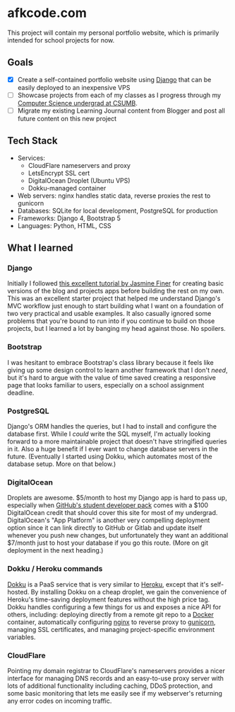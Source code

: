# afkcode.com
This project will contain my personal portfolio website, which is primarily intended for school projects for now.

## Goals
- [x] Create a self-contained portfolio website using [Django](https://www.djangoproject.com/) that can be easily deployed to an inexpensive VPS
- [ ] Showcase projects from each of my classes as I progress through my [Computer Science undergrad at CSUMB](https://csumb.edu/csonline/).
- [ ] Migrate my existing Learning Journal content from Blogger and post all future content on this new project

## Tech Stack
- Services: 
  - CloudFlare nameservers and proxy
  - LetsEncrypt SSL cert
  - DigitalOcean Droplet (Ubuntu VPS)
  - Dokku-managed container
- Web servers: nginx handles static data, reverse proxies the rest to gunicorn
- Databases: SQLite for local development, PostgreSQL for production
- Frameworks: Django 4, Bootstrap 5
- Languages: Python, HTML, CSS


## What I learned 

### Django
Initially I followed [this excellent tutorial by Jasmine Finer](https://realpython.com/get-started-with-django-1/) for creating basic versions of the blog and projects apps before building the rest on my own. This was an excellent starter project that helped me understand Django's MVC workflow just enough to start building what I want on a foundation of two very practical and usable examples. It also casually ignored some problems that you're bound to run into if you continue to build on those projects, but I learned a lot by banging my head against those. No spoilers.
 
### Bootstrap
I was hesitant to embrace Bootstrap's class library because it feels like giving up some design control to learn another framework that I don't *need*, but it's hard to argue with the value of time saved creating a responsive page that looks familiar to users, especially on a school assignment deadline. 

### PostgreSQL
Django's ORM handles the queries, but I had to install and configure the database first. While I *could* write the SQL myself, I'm actually looking forward to a more maintainable project that doesn't have stringified queries in it.  Also a huge benefit if I ever want to change database servers in the future.  (Eventually I started using Dokku, which automates most of the database setup. More on that below.)

### DigitalOcean
Droplets are awesome. $5/month to host my Django app is hard to pass up, especially when [GitHub's student developer pack](https://education.github.com/pack) comes with a $100 DigitalOcean credit that should cover this site for most of my undergrad.  DigitalOcean's "App Platform" is another very compelling deployment option since it can link directly to GitHub or Gitlab and update itself whenever you push new changes, but unfortunately they want an additional $7/month just to host your database if you go this route. (More on git deployment in the next heading.)

### Dokku / Heroku commands
[Dokku](https://dokku.com/) is a PaaS service that is very similar to [Heroku](https://www.heroku.com/), except that it's self-hosted.  By installing Dokku on a cheap droplet, we gain the convenience of Heroku's time-saving deployment features without the high price tag. Dokku handles configuring a few things for us and exposes a nice API for others, including: deploying directly from a remote git repo to a [Docker](https://www.docker.com/) container, automatically configuring [nginx](https://www.nginx.com/) to reverse proxy to [gunicorn](https://gunicorn.org/), managing SSL certificates, and managing project-specific environment variables.

### CloudFlare
Pointing my domain registrar to CloudFlare's nameservers provides a nicer interface for managing DNS records and an easy-to-use proxy server with lots of additional functionality including caching, DDoS protection, and some basic monitoring that lets me easily see if my webserver's returning any error codes on incoming traffic.